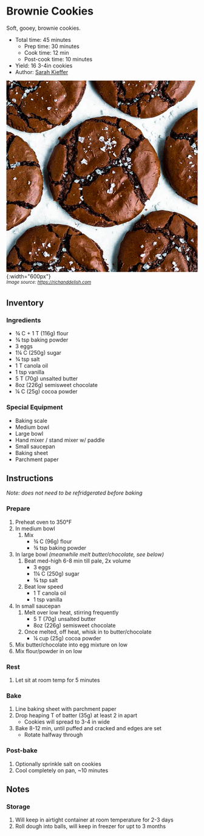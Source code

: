 # Brownie Cookies

Soft, gooey, brownie cookies.

- Total time: 45 minutes
    - Prep time: 30 minutes
    - Cook time: 12 min
    - Post-cook time: 10 minutes
- Yield: 16 3-4in cookies
- Author: [Sarah Kieffer](https://www.thevanillabeanblog.com/100-cookies/)

![](./hero.jpg){:width="600px"}
<br />
_<sup>Image source: <https://richanddelish.com></sup>_

## Inventory

### Ingredients

- ¾ C + 1 T (116g) flour
- ¾ tsp baking powder
- 3 eggs
- 1¼ C (250g) sugar
- ¾ tsp salt
- 1 T canola oil
- 1 tsp vanilla
- 5 T (70g) unsalted butter
- 8oz (226g) semisweet chocolate
- ¼ C (25g) cocoa powder

### Special Equipment

- Baking scale
- Medium bowl
- Large bowl
- Hand mixer / stand mixer w/ paddle
- Small saucepan
- Baking sheet
- Parchment paper

## Instructions

_Note: does not need to be refridgerated before baking_

### Prepare

1. Preheat oven to 350°F
1. In medium bowl
    1. Mix
        - ¾ C (96g) flour
        - ¾ tsp baking powder
1. In large bowl _(meanwhile melt butter/chocolate, see below)_
    1. Beat med-high 6-8 min till pale, 2x volume
        - 3 eggs
        - 1¼ C (250g) sugar
        - ¾ tsp salt
    1. Beat low speed
        - 1 T canola oil
        - 1 tsp vanilla
1. In small saucepan
    1. Melt over low heat, stirring frequently
        - 5 T (70g) unsalted butter
        - 8oz (226g) semisweet chocolate
    1. Once melted, off heat, whisk in to butter/chocolate
        - ¼ cup (25g) cocoa powder
1. Mix butter/chocolate into egg mixture on low
1. Mix flour/powder in on low

### Rest

1. Let sit at room temp for 5 minutes

### Bake

1. Line baking sheet with parchment paper
1. Drop heaping T of batter (35g) at least 2 in apart
    - Cookies will spread to 3-4 in wide
1. Bake 8-12 min, until puffed and cracked and edges are set
    -  Rotate halfway through

### Post-bake

1. Optionally sprinkle salt on cookies
1. Cool completely on pan, ~10 minutes

## Notes

### Storage

1. Will keep in airtight container at room temperature for 2-3 days
1. Roll dough into balls, will keep in freezer for upt to 3 months

